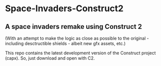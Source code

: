# Space-Invaders-Construct2
<h2>A space invaders remake using Construct 2</h3>

(With an attempt to make the logic as close as possible to the original - including desctructible shields - albeit new gfx assets, etc.)

This repo contains the latest development version of the Construct project (capx). So, just download and open with C2.

